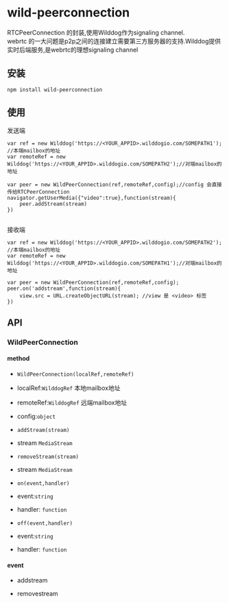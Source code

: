 # wild-peerconnection
RTCPeerConnection 的封装,使用Wilddog作为signaling channel.  
webrtc 的一大问题是p2p之间的连接建立需要第三方服务器的支持.Wilddog提供实时后端服务,是webrtc的理想signaling channel

## 安装

```
npm install wild-peerconnection

```

## 使用

发送端
```
var ref = new Wilddog('https://<YOUR_APPID>.wilddogio.com/SOMEPATH1'); //本端mailbox的地址
var remoteRef = new Wilddog('https://<YOUR_APPID>.wilddogio.com/SOMEPATH2');//对端mailbox的地址

var peer = new WildPeerConnection(ref,remoteRef,config);//config 会直接传给RTCPeerConnection
navigator.getUserMedia({"video":true},function(stream){
    peer.addStream(stream)  
})


```
接收端

```
var ref = new Wilddog('https://<YOUR_APPID>.wilddogio.com/SOMEPATH2'); //本端mailbox的地址
var remoteRef = new Wilddog('https://<YOUR_APPID>.wilddogio.com/SOMEPATH1');//对端mailbox的地址

var peer = new WildPeerConnection(ref,remoteRef,config);
peer.on('addstream',function(stream){
    view.src = URL.createObjectURL(stream); //view 是 <video> 标签
})

``` 

## API

### WildPeerConnection

#### method

* `WildPeerConnection(localRef,remoteRef)`

 * localRef:`WilddogRef` 本地mailbox地址

 * remoteRef:`WilddogRef` 远端mailbox地址

 * config:`object` 

* `addStream(stream)`

 * stream `MediaStream`

* `removeStream(stream)`

 * stream `MediaStream`

* `on(event,handler)`

 * event:`string` 
 
 * handler: `function`
 
* `off(event,handler)`

 * event:`string` 
 
 * handler: `function`
 
 
#### event

* addstream

* removestream

